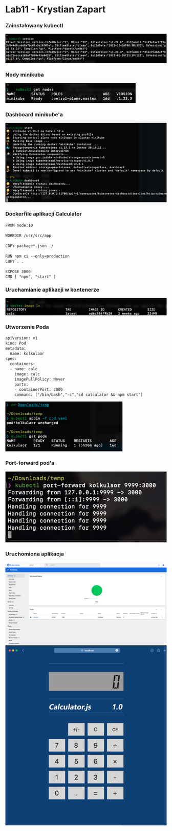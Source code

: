 # Lab11 - Krystian Zapart

### Zainstalowany kubectl
![vers](./screenshots/vers.png)
### Nody minikuba 
![nodes](./screenshots/nodes.png)
### Dashboard minikube'a
![dash](./screenshots/dash.png)
### Dockerfile aplikacji Calculator

```
FROM node:10

WORKDIR /usr/src/app

COPY package*.json ./

RUN npm ci --only=production
COPY . .

EXPOSE 3000
CMD [ "npm", "start" ]
```

### Uruchamianie aplikacji w kontenerze 
![image](./screenshots/image.png)

### Utworzenie Poda

```
apiVersion: v1
kind: Pod
metadata:
  name: kolkulaor
spec:
  containers:
  - name: calc
    image: calc
    imagePullPolicy: Never
    ports:
    - containerPort: 3000
    command: ["/bin/bash","-c","cd calculator && npm start"]

```

![pod](./screenshots/pod.png)
### Port-forward pod'a
![port](./screenshots/port.png)
### Uruchomiona aplikacja
![kubernetes](./screenshots/kubernetes.png)
![calc](./screenshots/calc.png)
